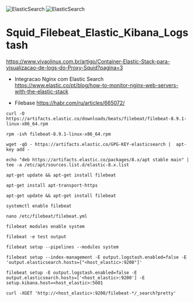 ![ElasticSearch](https://img.shields.io/badge/-ElasticSearch-005571?style=for-the-badge&logo=elasticsearch)
![ElasticSearch](https://img.shields.io/badge/Kibana-005571?style=for-the-badge&logo=Kibana&logoColor=white)
# Squid_Filebeat_Elastic_Kibana_Logstash

https://www.vivaolinux.com.br/artigo/Container-Elastic-Stack-para-visualizacao-de-logs-do-Proxy-Squid?pagina=3


* Integracao Nginx com Elastic Search
  https://www.elastic.co/pt/blog/how-to-monitor-nginx-web-servers-with-the-elastic-stack 

* Filebase
  https://habr.com/ru/articles/665072/
```
curl -O https://artifacts.elastic.co/downloads/beats/filebeat/filebeat-8.9.1-linux-x86_64.rpm
```

```
rpm -ivh filebeat-8.9.1-linux-x86_64.rpm
```

```
wget -qO - https://artifacts.elastic.co/GPG-KEY-elasticsearch |  apt-key add -
```

```
echo "deb https://artifacts.elastic.co/packages/8.x/apt stable main" | tee -a /etc/apt/sources.list.d/elastic-8.x.list
```

```
apt-get update && apt-get install filebeat
```

```
apt-get install apt-transport-https
```

```
apt-get update && apt-get install filebeat
```

```
systemctl enable filebeat
```

```
nano /etc/filebeat/filebeat.yml
```

```
filebeat modules enable system
```

```
filebeat -e test output
```

```
filebeat setup --pipelines --modules system
```

```
filebeat setup --index-management -E output.logstash.enabled=false -E 'output.elasticsearch.hosts=["<host_elastic>:9200"]'
```

```
filebeat setup -E output.logstash.enabled=false -E output.elasticsearch.hosts=['<host_elastic>:9200'] -E setup.kibana.host=<host_elastic>:5601
```

```
curl -XGET 'http://<host_elastic>:9200/filebeat-*/_search?pretty'
```
